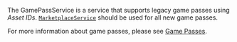The GamePassService is a service that supports legacy game passes using *Asset
IDs*. [`MarketplaceService`](https://create.roblox.com/docs/reference/engine/classes/MarketplaceService) should be used for all new game passes.

For more information about game passes, please see
[Game Passes](https://create.roblox.com/docs/production/monetization/game-passes).